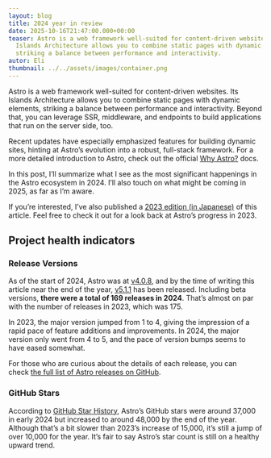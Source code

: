 ```yaml
---
layout: blog
title: 2024 year in review
date: 2025-10-16T21:47:00.000+00:00
teaser: Astro is a web framework well-suited for content-driven websites. Its
  Islands Architecture allows you to combine static pages with dynamic elements,
  striking a balance between performance and interactivity.
autor: Eli
thumbnail: ../../assets/images/container.png
---
```




Astro is a web framework well-suited for content-driven websites. Its Islands Architecture allows you to combine static pages with dynamic elements, striking a balance between performance and interactivity. Beyond that, you can leverage SSR, middleware, and endpoints to build applications that run on the server side, too.

Recent updates have especially emphasized features for building dynamic sites, hinting at Astro’s evolution into a robust, full-stack framework. For a more detailed introduction to Astro, check out the official [Why Astro?](https://docs.astro.build/en/concepts/why-astro/) docs.

In this post, I’ll summarize what I see as the most significant happenings in the Astro ecosystem in 2024. I’ll also touch on what might be coming in 2025, as far as I’m aware.

If you’re interested, I’ve also published a [2023 edition (in Japanese)](https://zenn.dev/morinokami/articles/astro-2023-2024) of this article. Feel free to check it out for a look back at Astro’s progress in 2023.

## Project health indicators

### Release Versions

As of the start of 2024, Astro was at [v4.0.8](https://github.com/withastro/astro/releases/tag/astro%404.0.8), and by the time of writing this article near the end of the year, [v5.1.1](https://github.com/withastro/astro/releases/tag/astro%405.1.1) has been released. Including beta versions, **there were a total of 169 releases in 2024**. That’s almost on par with the number of releases in 2023, which was 175.

In 2023, the major version jumped from 1 to 4, giving the impression of a rapid pace of feature additions and improvements. In 2024, the major version only went from 4 to 5, and the pace of version bumps seems to have eased somewhat.

For those who are curious about the details of each release, you can check [the full list of Astro releases on GitHub](https://github.com/withastro/astro/releases).

### GitHub Stars

According to [GitHub Star History](https://star-history.com/#withastro/astro&Date), Astro’s GitHub stars were around 37,000 in early 2024 but increased to around 48,000 by the end of the year. Although that’s a bit slower than 2023’s increase of 15,000, it’s still a jump of over 10,000 for the year. It’s fair to say Astro’s star count is still on a healthy upward trend.

